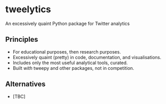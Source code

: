 # tweelytics
An excessively quaint Python package for Twitter analytics

## Principles

  * For educational purposes, then research purposes.
  * Excessively quaint (pretty) in code, documentation, and visualisations.
  * Includes only the most useful analytical tools, curated.
  * Built *with* tweepy and other packages, not in competition.


## Alternatives

  * [TBC]
